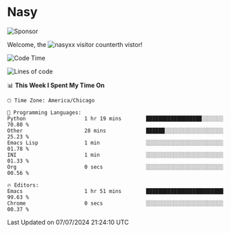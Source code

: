 # Nasy

<!--
<p align="center">
<img height="200" src="https://github-readme-stats.vercel.app/api?username=nasyxx&count_private=true&show_icons=true&theme=dracula&include_all_commits=true"/>
<img height="200" src="https://github-readme-stats.vercel.app/api/top-langs/?username=nasyxx&theme=dracula&hide=html,jupyter+notebook&count_private=true&show_icons=true"/>
</p>

  
----------------
-->

![Sponsor](https://img.shields.io/static/v1.svg?label=Sponsor&message=%E2%9D%A4&logo=GitHub&style=flat&color=pink)
 
Welcome, the ![nasyxx visitor counter](https://count.getloli.com/get/@nasyxx?theme=rule34)th vistor!
 
<!--START_SECTION:waka-->
![Code Time](http://img.shields.io/badge/Code%20Time-4%2C533%20hrs%2035%20mins-blue)

![Lines of code](https://img.shields.io/badge/From%20Hello%20World%20I%27ve%20Written-6.3%20million%20lines%20of%20code-blue)

📊 **This Week I Spent My Time On** 

```text
🕑︎ Time Zone: America/Chicago

💬 Programming Languages: 
Python                   1 hr 19 mins        ██████████████████░░░░░░░   70.80 % 
Other                    28 mins             ██████░░░░░░░░░░░░░░░░░░░   25.23 % 
Emacs Lisp               1 min               ░░░░░░░░░░░░░░░░░░░░░░░░░   01.78 % 
INI                      1 min               ░░░░░░░░░░░░░░░░░░░░░░░░░   01.33 % 
Org                      0 secs              ░░░░░░░░░░░░░░░░░░░░░░░░░   00.56 % 

🔥 Editors: 
Emacs                    1 hr 51 mins        █████████████████████████   99.63 % 
Chrome                   0 secs              ░░░░░░░░░░░░░░░░░░░░░░░░░   00.37 % 
```


 Last Updated on 07/07/2024 21:24:10 UTC
<!--END_SECTION:waka-->

<!-- ![visitors](https://visitor-badge.laobi.icu/badge?page_id=nasyxx.nasyxx) -->
